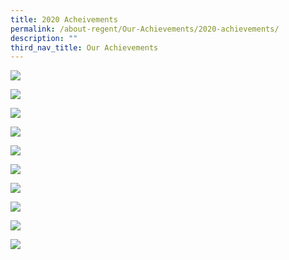 ```yaml
---
title: 2020 Acheivements
permalink: /about-regent/Our-Achievements/2020-achievements/
description: ""
third_nav_title: Our Achievements
---
```

![](/images/Slide1.jpg)

![](/images/Slide2.jpg)

![](/images/Slide3.jpg)

![](/images/Slide4.jpg)

![](/images/Slide5.jpg)

![](/images/Slide6.jpg)

![](/images/Slide7.jpg)

![](/images/Slide8.jpg)

![](/images/Slide9.jpg)

![](/images/Slide10.jpg)